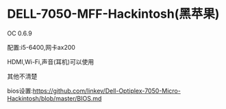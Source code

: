 # DELL-7050-MFF-Hackintosh(黑苹果)



OC 0.6.9

配置:i5-6400,网卡ax200

HDMI,Wi-Fi,声音(耳机)可以使用

其他不清楚

bios设置:https://github.com/linkev/Dell-Optiplex-7050-Micro-Hackintosh/blob/master/BIOS.md


